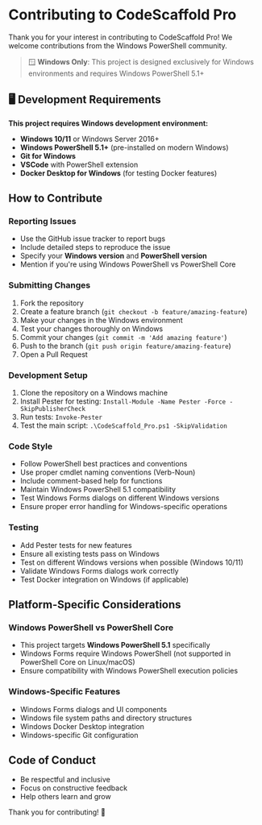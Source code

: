 # Contributing to CodeScaffold Pro

Thank you for your interest in contributing to CodeScaffold Pro! We welcome contributions from the Windows PowerShell community.

> 🪟 **Windows Only**: This project is designed exclusively for Windows environments and requires Windows PowerShell 5.1+

## 🖥️ Development Requirements

**This project requires Windows development environment:**

- **Windows 10/11** or Windows Server 2016+
- **Windows PowerShell 5.1+** (pre-installed on modern Windows)
- **Git for Windows**
- **VSCode** with PowerShell extension
- **Docker Desktop for Windows** (for testing Docker features)

## How to Contribute

### Reporting Issues

- Use the GitHub issue tracker to report bugs
- Include detailed steps to reproduce the issue
- Specify your **Windows version** and **PowerShell version**
- Mention if you're using Windows PowerShell vs PowerShell Core

### Submitting Changes

1. Fork the repository
2. Create a feature branch (`git checkout -b feature/amazing-feature`)
3. Make your changes in the Windows environment
4. Test your changes thoroughly on Windows
5. Commit your changes (`git commit -m 'Add amazing feature'`)
6. Push to the branch (`git push origin feature/amazing-feature`)
7. Open a Pull Request

### Development Setup

1. Clone the repository on a Windows machine
2. Install Pester for testing: `Install-Module -Name Pester -Force -SkipPublisherCheck`
3. Run tests: `Invoke-Pester`
4. Test the main script: `.\CodeScaffold_Pro.ps1 -SkipValidation`

### Code Style

- Follow PowerShell best practices and conventions
- Use proper cmdlet naming conventions (Verb-Noun)
- Include comment-based help for functions
- Maintain Windows PowerShell 5.1 compatibility
- Test Windows Forms dialogs on different Windows versions
- Ensure proper error handling for Windows-specific operations

### Testing

- Add Pester tests for new features
- Ensure all existing tests pass on Windows
- Test on different Windows versions when possible (Windows 10/11)
- Validate Windows Forms dialogs work correctly
- Test Docker integration on Windows (if applicable)

## Platform-Specific Considerations

### Windows PowerShell vs PowerShell Core

- This project targets **Windows PowerShell 5.1** specifically
- Windows Forms require Windows PowerShell (not supported in PowerShell Core on Linux/macOS)
- Ensure compatibility with Windows PowerShell execution policies

### Windows-Specific Features

- Windows Forms dialogs and UI components
- Windows file system paths and directory structures
- Windows Docker Desktop integration
- Windows-specific Git configuration

## Code of Conduct

- Be respectful and inclusive
- Focus on constructive feedback
- Help others learn and grow

Thank you for contributing! 🚀
